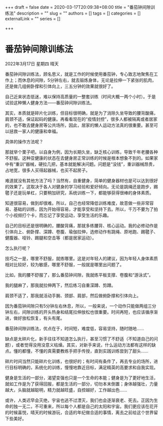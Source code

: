 +++
draft = false
date = 2020-03-17T20:09:38+08:00
title = "番茄钟间隙训练法"
description = ""
slug = ""
authors = []
tags = []
categories = []
externalLink = ""
series = []

+++

# 番茄钟间隙训练法

2022年3月17日
星期四
晴天

番茄钟间隙训练法，顾名思义，就是工作的时候使用番茄钟，专心致志地聚焦在工作上；而休息的间隙，5分钟左右，就去锻炼身体，无论是拉伸一下紧张的肌肉，还是做几组俯卧撑和引体向上，三五分钟的效果就很好了。

自己近来状态低迷，难以保持高质量的一整套训练（时间大概一两个小时）。于是试验这种懒人健身方法——番茄钟间隙训练法。

其实，本质就是碎片化训练，但目标很明确，就是为了消除久坐导致的腰背酸痛，肩颈不适，保证起码的健康。再看看现在的“疫情封控”，很多人都被隔离或者居家的，也不敢去健身房等公共场所，因此，居家的懒人运动方法真的很重要。甚至可以拯救一家人的健康和幸福。

具体的操作方法呢？

那就举个栗子吧。以自身为例，因为长期久坐，缺乏核心训练，导致千年老腰各种不舒服。这种亚健康的状态在去健身房正常训练的时候是根本想象不到的。如果家中有“重训”器械，硬拉几把，基本就能解决问题。问题是“没钱”，重训器械昂贵，占地宽，很多人买得起器械，也买不起房子。

难道就没有其他方法了吗？当然有，自重健身，简单的健身器材也是可以达到很好的效果了。这取决于各人对健身的学习经验和爱好倾向。无论是跳绳还是跑步，踢毽子还是玩单杠，只要稍加研究，系统训练一下，都能够获得很棒的身体素质。

知道很容易，做到却很难。所以，自己也经常降低训练难度，故意做一些非常容易、基础的训练，因为开始得容易，才能享受和坚持下去。所以，千万不要为了拍个小视频打个卡，而忘记了享受运动，享受生活的乐趣。

自己的目标还是很明确的，腰酸背痛，那就多练腰背、核心运动。我的必修动作是引体向上、俯卧撑、深蹲、卷腹、瑜伽拉伸，选修动作有跳绳、原地跑、踢毽子、健腹器、哑铃、踢腿和空击等（都是居家运动）。

怎么执行呢？

技巧之一是，哪里不舒服，就练哪里。这是对年轻人的建议，因为年轻人身体素质相对比较好，较为敏感，哪里不舒服，一般就是哪里出问题了。

比如，我的腰不舒服了，那么番茄钟间隙，我就练平板支撑、卷腹和“游泳式”。

我的腿麻了，那我就拉伸两下，然后练习自重深蹲、剪蹲。

肩颈不适了，那我就活动手腕、颈部、肩部，然后做俯卧撑和引体向上。

因为番茄钟间隙只有5分钟左右休息，所以，一般来说，一个动作只能做两组三分钟左右，间隙训练的开头热身和结尾拉伸放松也很重要。时间再短，也应该循序渐进，做好放松恢复，有头有尾。

番茄钟间隙训练法，优点在于，时间短，难度低，容易坚持，随时随地……

缺点是太碎片化，新手往往不知道怎么执行，甚至习惯了不舒适（不知道自己的问题），或者觉得没用没意义枯燥。其实，对新手来说，什么运动方法都有这样的缺点。懂的都懂，不懂的真需要教练手把手传授，直到实践训练尝到了甜头……

碎片时间当然只能碎片化训练，也很好的；有时间有条件了，再去专业的场所，进行目标明确的，系统化的训练，慢慢地靠近目标，满足精英的高要求和自我实现。

健身是生活的一部分，渴望变强也只是一个生命的本能；健身是为了更好地生活，就如工作是为了获得回报，都是生活的一部分，切勿本末倒置；身体越强壮，力量越大，头脑就越聪明，精力就越旺盛，自控越好，工作越出色……

或许，人类迟早会灭绝，宇宙也逃不过湮灭，我们也会逐渐衰老、死去。正因为生命的独一无二，不可重来，所以每个人都是自己的太阳和宇宙。我们更应该在花开的时候喜悦，晴天的时候游玩，合适的年纪做合适的事情，离去之前给这个世界留下些美好。

